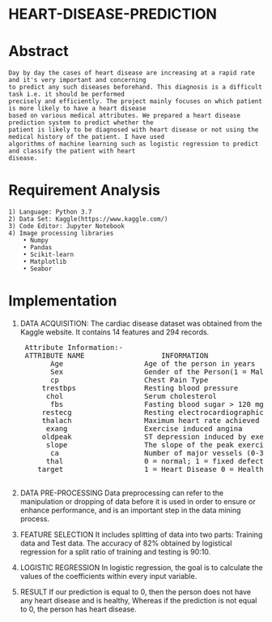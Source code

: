 # HEART-DISEASE-PREDICTION
# Abstract
    Day by day the cases of heart disease are increasing at a rapid rate and it's very important and concerning 
    to predict any such diseases beforehand. This diagnosis is a difficult task i.e. it should be performed 
    precisely and efficiently. The project mainly focuses on which patient is more likely to have a heart disease 
    based on various medical attributes. We prepared a heart disease prediction system to predict whether the 
    patient is likely to be diagnosed with heart disease or not using the medical history of the patient. I have used 
    algorithms of machine learning such as logistic regression to predict and classify the patient with heart 
    disease. 
    
 # Requirement Analysis
    1) Language: Python 3.7
    2) Data Set: Kaggle(https://www.kaggle.com/)
    3) Code Editor: Jupyter Notebook
    4) Image processing libraries
        • Numpy
        • Pandas
        • Scikit-learn
        • Matplotlib
        • Seabor
 # Implementation
1) DATA ACQUISITION:
    The cardiac disease dataset was obtained from the Kaggle website. It contains 14 features and 294 
    records.
    <pre>
    Attribute Information:-
    ATTRIBUTE NAME                  INFORMATION  
          Age                   Age of the person in years  
          Sex                   Gender of the Person(1 = Male; 0 = Female)  
          cp                    Chest Pain Type  
        trestbps                Resting blood pressure  
         chol                   Serum cholesterol  
          fbs                   Fasting blood sugar > 120 mg/dl(1 = True; 0 = False)  
        restecg                 Resting electrocardiographic results  
        thalach                 Maximum heart rate achieved  
         exang                  Exercise induced angina  
        oldpeak                 ST depression induced by exercise relative to rest  
         slope                  The slope of the peak exercise ST segment  
          ca                    Number of major vessels (0-3) colored by fluoroscopy  
         thal                   0 = normal; 1 = fixed defect; 2 = reversible defect  
       target                   1 = Heart Disease 0 = Healthy Heart   
       </pre>
       
  2) DATA PRE-PROCESSING
      Data preprocessing can refer to the manipulation or dropping of data before it is used in order to ensure 
      or enhance performance, and is an important step in the data mining process.
      
  3) FEATURE SELECTION
      It includes splitting of data into two parts: Training data and Test data. The accuracy of 82% obtained by 
      logistical regression for a split ratio of training and testing is 90:10.
      
  4) LOGISTIC REGRESSION
      In logistic regression, the goal is to calculate the values of the coefficients within every input variable.
      
  5) RESULT
      If our prediction is equal to 0, then the person does not have any heart disease and is healthy,
      Whereas if the prediction is not equal to 0, the person has heart disease.
      
